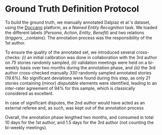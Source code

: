 # Ground Truth Definition Protocol

To build the ground truth, we manually annotated Dalpiaz et al.'s dataset, using the [Doccano](https://doccano.herokuapp.com/) platform, as a _Named Entity Recognition_ task. We loaded the different labels (_Persona_, _Action_, _Entity_, _Benefit_) and two relations (_triggers_, _contains). The annotation process was the responsibility of the 1st author. 

To ensure the quality of the annotated set, we introduced several cross-checks: _(i)_ an initial calibration was done in collaboration with the 3rd author on _75_ stories randomly sampled, _(ii)_ validation meetings were held on a bi-weekly basis over two months during the annotation phase, and _(iii)_ the 3rd author cross-checked manually _330_ randomly sampled annotated stories (19.6%).
No significant deviations were found during this step, as only _21_ stories containing (minor) _disputable_ elements were identified, leading to an inter-rater agreement of 94\% for this sample, which is classically considered as excellent.

In case of significant disputes, the 2nd author would have acted as an external referee and, as such, was kept out of the annotation process 

Overall, the annotation phase lengthed two months, and consumed in total 10 days for the 1st author, and 1.5 days for the 3rd author (not counting the bi-weekly meetings).

